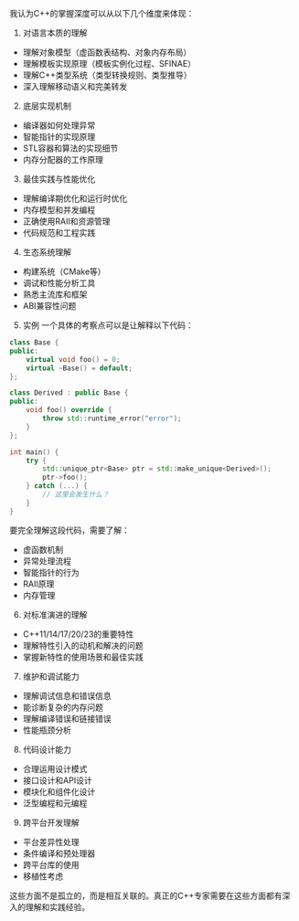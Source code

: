 我认为C++的掌握深度可以从以下几个维度来体现：

1. 对语言本质的理解
- 理解对象模型（虚函数表结构、对象内存布局）
- 理解模板实现原理（模板实例化过程、SFINAE）
- 理解C++类型系统（类型转换规则、类型推导）
- 深入理解移动语义和完美转发

2. 底层实现机制
- 编译器如何处理异常
- 智能指针的实现原理 
- STL容器和算法的实现细节
- 内存分配器的工作原理

3. 最佳实践与性能优化
- 理解编译期优化和运行时优化
- 内存模型和并发编程
- 正确使用RAII和资源管理
- 代码规范和工程实践

4. 生态系统理解
- 构建系统（CMake等）
- 调试和性能分析工具
- 熟悉主流库和框架
- ABI兼容性问题

5. 实例
一个具体的考察点可以是让解释以下代码：
```cpp
class Base {
public:
    virtual void foo() = 0;
    virtual ~Base() = default;
};

class Derived : public Base {
public:
    void foo() override {
        throw std::runtime_error("error");
    }
};

int main() {
    try {
        std::unique_ptr<Base> ptr = std::make_unique<Derived>();
        ptr->foo();
    } catch (...) {
        // 这里会发生什么？
    }
}
```

要完全理解这段代码，需要了解：
- 虚函数机制
- 异常处理流程
- 智能指针的行为
- RAII原理
- 内存管理

6. 对标准演进的理解
- C++11/14/17/20/23的重要特性
- 理解特性引入的动机和解决的问题
- 掌握新特性的使用场景和最佳实践

7. 维护和调试能力
- 理解调试信息和错误信息
- 能诊断复杂的内存问题
- 理解编译错误和链接错误
- 性能瓶颈分析

8. 代码设计能力
- 合理运用设计模式
- 接口设计和API设计
- 模块化和组件化设计
- 泛型编程和元编程

9. 跨平台开发理解
- 平台差异性处理
- 条件编译和预处理器
- 跨平台库的使用
- 移植性考虑

这些方面不是孤立的，而是相互关联的。真正的C++专家需要在这些方面都有深入的理解和实践经验。